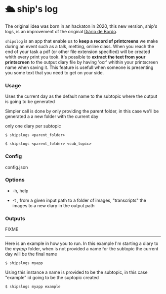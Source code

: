 # 🛳 ship's log
The original idea was born in an hackaton in 2020, this new version, ship's logs, is an 
improvement of the original [Diário de Bordo](https://github.com/lumafepe/hackathon20-21).

``shipslog`` is an app that enable us to **keep a record of printcreens** we make during an event such as a talk, metting, online class. When you reach the end of your task a pdf (or other file extension specified) will be created whith every print you took. It's possible to **extract the text from your printscreen** to the output diary file by having 'ocr' whithin your printscreen name when saving it. This feature is usefull when someone is presenting you some text that you need to get on your side.

### Usage
Uses the current day as the default name to the subtopic where the output is going to be generated


Simpler call is done by only providing the parent folder, in this case we'll be generated a a new folder with 
the current day


only one diary per subtopic
```
$ shipslogs <parent_folder> 
```

```
$ shipslogs <parent_folder> <sub_topic>
```

### Config

config.json


### Options
* -h, help

* -t <pathInput> <pathOutput>, from a given input path to a folder of images, "transcripts" the images to a new diary in the
output path

### Outputs
FIXME


--- 


Here is an example in how you to run.
In this example I'm starting a diary to the *myapp* folder, when is not provided a name for the subtopic the current
day will be the final name
```
$ shipslogs myapp 
```

Using this instance a name is provided to be the subtopic, in this case "example" id going to be the suptopic created
```
$ shipslogs myapp example
```


